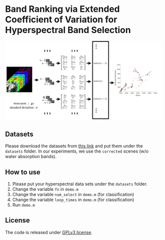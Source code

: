 # Band Ranking via Extended Coefficient of Variation for Hyperspectral Band Selection

![GA](./images/GA_560_1100.svg)

## Datasets

Please download the datasets from [this link](http://www.ehu.eus/ccwintco/index.php/Hyperspectral_Remote_Sensing_Scenes) and put them under the `datasets` folder. In our experiments, we use the
`corrected` scenes (w/o water absorption bands).

## How to use

1. Please put your hyperspectral data sets under the `datasets` folder.
2. Change the variable `fn` in `demo.m`
3. Change the variable `num_select` in `demo.m` (for classification)
4. Change the variable `loop_times` in `demo.m` (for classification)
5. Run `demo.m`



## License

The code is released under [GPLv3 license](https://www.gnu.org/licenses/gpl-3.0.en.html).
